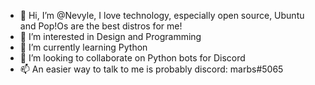 - 👋 Hi, I’m @Nevyle, I love technology, especially open source, Ubuntu and Pop!Os are the best distros for me!
- 👀 I’m interested in Design and Programming
- 🌱 I’m currently learning Python
- 💞️ I’m looking to collaborate on Python bots for Discord
- 📫 An easier way to talk to me is probably discord: marbs#5065
